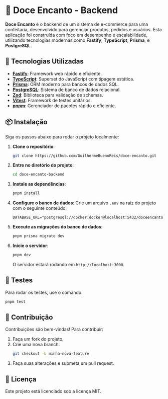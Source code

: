 # 🍰 Doce Encanto - Backend

**Doce Encanto** é o backend de um sistema de e-commerce para uma confeitaria, desenvolvido para gerenciar produtos, pedidos e usuários. Esta aplicação foi construída com foco em desempenho e escalabilidade, utilizando tecnologias modernas como **Fastify**, **TypeScript**, **Prisma**, e **PostgreSQL**.

## 🚀 Tecnologias Utilizadas

- **[Fastify](https://www.fastify.io/)**: Framework web rápido e eficiente.
- **[TypeScript](https://www.typescriptlang.org/)**: Superset do JavaScript com tipagem estática.
- **[Prisma](https://www.prisma.io/)**: ORM moderno para bancos de dados SQL.
- **[PostgreSQL](https://www.postgresql.org/)**: Sistema de banco de dados relacional.
- **[Zod](https://github.com/colinhacks/zod)**: Biblioteca para validação de schemas.
- **[Vitest](https://vitest.dev/)**: Framework de testes unitários.
- **[pnpm](https://pnpm.io/)**: Gerenciador de pacotes rápido e eficiente.

## 📦 Instalação

Siga os passos abaixo para rodar o projeto localmente:

1. **Clone o repositório**:
   ```bash
   git clone https://github.com/GuilhermeBuenoReis/doce-encanto.git
   ```

2. **Entre no diretório do projeto**:
   ```bash
   cd doce-encanto-backend
   ```

3. **Instale as dependências**:
   ```bash
   pnpm install
   ```

4. **Configure o banco de dados**:
   Crie um arquivo `.env` na raiz do projeto com o seguinte conteúdo:
   ```env
   DATABASE_URL="postgresql://docker:docker@localhost:5432/doceencanto"
   ```

5. **Execute as migrações do banco de dados**:
   ```bash
   pnpm prisma migrate dev
   ```

6. **Inicie o servidor**:
   ```bash
   pnpm dev
   ```

   O servidor estará rodando em `http://localhost:3000`.

## 🧪 Testes

Para rodar os testes, use o comando:

```bash
pnpm test
```

## 🤝 Contribuição

Contribuições são bem-vindas! Para contribuir:

1. Faça um fork do projeto.
2. Crie uma nova branch:
   ```bash
   git checkout -b minha-nova-feature
   ```
3. Faça suas alterações e submeta um pull request.

## 📜 Licença

Este projeto está licenciado sob a licença MIT.
